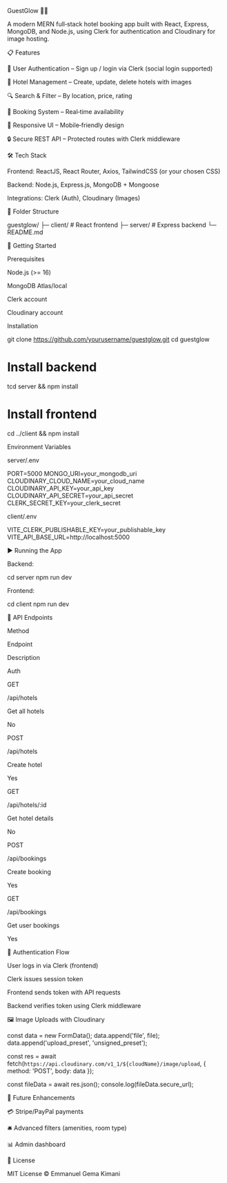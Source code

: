 GuestGlow 🏨✨

   

A modern MERN full‑stack hotel booking app built with React, Express, MongoDB, and Node.js, using Clerk for authentication and Cloudinary for image hosting.

📋 Features

🔑 User Authentication – Sign up / login via Clerk (social login supported)

🏨 Hotel Management – Create, update, delete hotels with images

🔍 Search & Filter – By location, price, rating

📅 Booking System – Real‑time availability

📱 Responsive UI – Mobile‑friendly design

🔒 Secure REST API – Protected routes with Clerk middleware

🛠 Tech Stack

Frontend: ReactJS, React Router, Axios, TailwindCSS (or your chosen CSS)

Backend: Node.js, Express.js, MongoDB + Mongoose

Integrations: Clerk (Auth), Cloudinary (Images)

📂 Folder Structure

guestglow/
├─ client/   # React frontend
├─ server/   # Express backend
└─ README.md

🚀 Getting Started

Prerequisites

Node.js (>= 16)

MongoDB Atlas/local

Clerk account

Cloudinary account

Installation

git clone https://github.com/yourusername/guestglow.git
cd guestglow

# Install backend
tcd server && npm install

# Install frontend
cd ../client && npm install

Environment Variables

server/.env

PORT=5000
MONGO_URI=your_mongodb_uri
CLOUDINARY_CLOUD_NAME=your_cloud_name
CLOUDINARY_API_KEY=your_api_key
CLOUDINARY_API_SECRET=your_api_secret
CLERK_SECRET_KEY=your_clerk_secret

client/.env

VITE_CLERK_PUBLISHABLE_KEY=your_publishable_key
VITE_API_BASE_URL=http://localhost:5000

▶️ Running the App

Backend:

cd server
npm run dev

Frontend:

cd client
npm run dev

📡 API Endpoints

Method

Endpoint

Description

Auth

GET

/api/hotels

Get all hotels

No

POST

/api/hotels

Create hotel

Yes

GET

/api/hotels/:id

Get hotel details

No

POST

/api/bookings

Create booking

Yes

GET

/api/bookings

Get user bookings

Yes

🔐 Authentication Flow

User logs in via Clerk (frontend)

Clerk issues session token

Frontend sends token with API requests

Backend verifies token using Clerk middleware

🖼 Image Uploads with Cloudinary

const data = new FormData();
data.append('file', file);
data.append('upload_preset', 'unsigned_preset');

const res = await fetch(`https://api.cloudinary.com/v1_1/${cloudName}/image/upload`, {
  method: 'POST',
  body: data
});

const fileData = await res.json();
console.log(fileData.secure_url);

📌 Future Enhancements

💳 Stripe/PayPal payments

🛎 Advanced filters (amenities, room type)

📊 Admin dashboard

📄 License

MIT License © Emmanuel Gema Kimani

